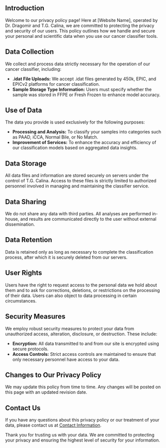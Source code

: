 ## Introduction
Welcome to our privacy policy page! Here at [Website Name], operated by Dr. Dragomir and T.G. Calina, we are committed to protecting the privacy and security of our users. This policy outlines how we handle and secure your personal and scientific data when you use our cancer classifier tools.

## Data Collection
We collect and process data strictly necessary for the operation of our cancer classifier, including:

- **.idat File Uploads:** We accept .idat files generated by 450k, EPIC, and EPICv2 platforms for cancer classification.
- **Sample Storage Type Information:** Users must specify whether the sample was stored in FFPE or Fresh Frozen to enhance model accuracy.

## Use of Data
The data you provide is used exclusively for the following purposes:

- **Processing and Analysis:** To classify your samples into categories such as PAAD, iCCA, Normal Bile, or No Match.
- **Improvement of Services:** To enhance the accuracy and efficiency of our classification models based on aggregated data insights.

## Data Storage
All data files and information are stored securely on servers under the control of T.G. Calina. Access to these files is strictly limited to authorized personnel involved in managing and maintaining the classifier service.

## Data Sharing
We do not share any data with third parties. All analyses are performed in-house, and results are communicated directly to the user without external dissemination.

## Data Retention
Data is retained only as long as necessary to complete the classification process, after which it is securely deleted from our servers.

## User Rights
Users have the right to request access to the personal data we hold about them and to ask for corrections, deletions, or restrictions on the processing of their data. Users can also object to data processing in certain circumstances.

## Security Measures
We employ robust security measures to protect your data from unauthorized access, alteration, disclosure, or destruction. These include:

- **Encryption:** All data transmitted to and from our site is encrypted using secure protocols.
- **Access Controls:** Strict access controls are maintained to ensure that only necessary personnel have access to your data.

## Changes to Our Privacy Policy
We may update this policy from time to time. Any changes will be posted on this page with an updated revision date.

## Contact Us
If you have any questions about this privacy policy or our treatment of your data, please contact us at [Contact Information](/legal/contact).

Thank you for trusting us with your data. We are committed to protecting your privacy and ensuring the highest level of security for your information.
